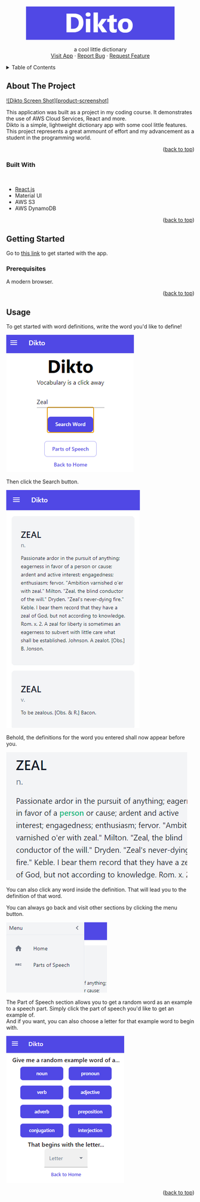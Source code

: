 <div id="top"></div>

<!-- PROJECT LOGO -->
<br />
<div align="center">
    <img src="images/logo.png" alt="Logo" >

  <p align="center">
    a cool little dictionary
    <br />
    <a href="http://dikto-client.s3-website.eu-west-3.amazonaws.com/">Visit App</a>
    ·
    <a href="https://github.com/strauss02/dikto-frontend/issues">Report Bug</a>
    ·
    <a href="https://github.com/strauss02/dikto-frontend/issues">Request Feature</a>
  </p>
</div>

<!-- TABLE OF CONTENTS -->
<details>
  <summary>Table of Contents</summary>
  <ol>
    <li>
      <a href="#about-the-project">About The Project</a>
      <ul>
        <li><a href="#built-with">Built With</a></li>
      </ul>
    </li>
    <li>
      <a href="#getting-started">Getting Started</a>
      <ul>
        <li><a href="#prerequisites">Prerequisites</a></li>
        <li><a href="#installation">Installation</a></li>
      </ul>
    </li>
    <li><a href="#usage">Usage</a></li>
    <li><a href="#roadmap">Roadmap</a></li>
    <li><a href="#contributing">Contributing</a></li>
    <li><a href="#license">License</a></li>
    <li><a href="#contact">Contact</a></li>
    <li><a href="#acknowledgments">Acknowledgments</a></li>
  </ol>
</details>

<!-- ABOUT THE PROJECT -->

## About The Project

[![Dikto Screen Shot][product-screenshot]](https://example.com)

This application was built as a project in my coding course. It demonstrates the use of AWS Cloud Services, React and more.  
Dikto is a simple, lightweight dictionary app with some cool little features.  
This project represents a great ammount of effort and my advancement as a student in the programming world.

<p align="right">(<a href="#top">back to top</a>)</p>

### Built With

<br>

- [React.js](https://reactjs.org/)
- Material UI
- AWS S3
- AWS DynamoDB

<p align="right">(<a href="#top">back to top</a>)</p>

<!-- GETTING STARTED -->

## Getting Started

Go to [this link](http://dikto-client.s3-website.eu-west-3.amazonaws.com/) to get started with the app.

### Prerequisites

A modern browser.

<p align="right">(<a href="#top">back to top</a>)</p>

<!-- USAGE EXAMPLES -->

## Usage

To get started with word definitions, write the word you'd like to define!

![Dikto Screen Shot](./images/scrnsht2.png)

Then click the Search button.

![Dikto Screen Shot](./images/scrnsht3.png)

Behold, the definitions for the word you entered shall now appear before you.

![Dikto Screen Shot](./images/scrnsht4.png)

You can also click any word inside the definition. That will lead you to the definition of that word.

You can always go back and visit other sections by clicking the menu button.

![Dikto Screen Shot](./images/scrnsht5.png)

The Part of Speech section allows you to get a random word as an example to a speech part. Simply click the part of speech you'd like to get an example of.  
And if you want, you can also choose a letter for that example word to begin with.

![Dikto Screen Shot](./images/scrnsht6.png)

<p align="right">(<a href="#top">back to top</a>)</p>
